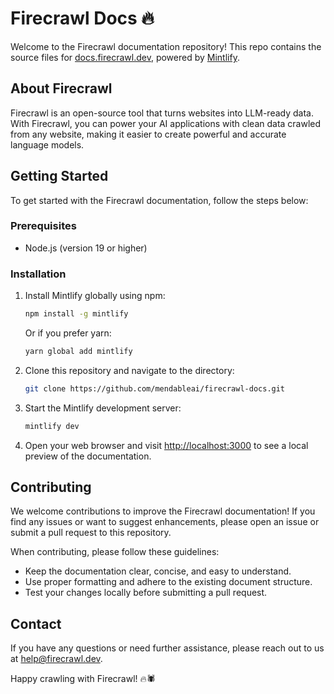 # Firecrawl Docs 🔥

Welcome to the Firecrawl documentation repository! This repo contains the source files for [docs.firecrawl.dev](https://docs.firecrawl.dev), powered by [Mintlify](https://mintlify.com/).

## About Firecrawl

Firecrawl is an open-source tool that turns websites into LLM-ready data. With Firecrawl, you can power your AI applications with clean data crawled from any website, making it easier to create powerful and accurate language models.

## Getting Started

To get started with the Firecrawl documentation, follow the steps below:

### Prerequisites

- Node.js (version 19 or higher)

### Installation

1. Install Mintlify globally using npm:

   ```bash
   npm install -g mintlify
   ```

   Or if you prefer yarn:

   ```bash
   yarn global add mintlify
   ```

2. Clone this repository and navigate to the directory:

   ```bash
   git clone https://github.com/mendableai/firecrawl-docs.git
   ```

3. Start the Mintlify development server:

   ```bash
   mintlify dev
   ```

4. Open your web browser and visit [http://localhost:3000](http://localhost:3000) to see a local preview of the documentation.

## Contributing

We welcome contributions to improve the Firecrawl documentation! If you find any issues or want to suggest enhancements, please open an issue or submit a pull request to this repository.

When contributing, please follow these guidelines:

- Keep the documentation clear, concise, and easy to understand.
- Use proper formatting and adhere to the existing document structure.
- Test your changes locally before submitting a pull request.

## Contact

If you have any questions or need further assistance, please reach out to us at [help@firecrawl.dev](mailto:help@firecrawl.dev).

Happy crawling with Firecrawl! 🔥🕷️
